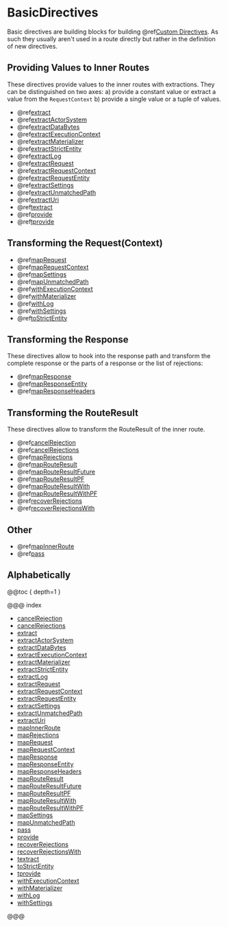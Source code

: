 <a id="basicdirectives"></a>
# BasicDirectives

Basic directives are building blocks for building @ref[Custom Directives](../custom-directives.md#custom-directives). As such they
usually aren't used in a route directly but rather in the definition of new directives.

<a id="providedirectives"></a>
## Providing Values to Inner Routes

These directives provide values to the inner routes with extractions. They can be distinguished
on two axes: a) provide a constant value or extract a value from the `RequestContext` b) provide
a single value or a tuple of values.

>
 * @ref[extract](extract.md#extract)
 * @ref[extractActorSystem](extractActorSystem.md#extractactorsystem)
 * @ref[extractDataBytes](extractDataBytes.md#extractdatabytes)
 * @ref[extractExecutionContext](extractExecutionContext.md#extractexecutioncontext)
 * @ref[extractMaterializer](extractMaterializer.md#extractmaterializer)
 * @ref[extractStrictEntity](extractStrictEntity.md#extractstrictentity)
 * @ref[extractLog](extractLog.md#extractlog)
 * @ref[extractRequest](extractRequest.md#extractrequest)
 * @ref[extractRequestContext](extractRequestContext.md#extractrequestcontext)
 * @ref[extractRequestEntity](extractRequestEntity.md#extractrequestentity)
 * @ref[extractSettings](extractSettings.md#extractsettings)
 * @ref[extractUnmatchedPath](extractUnmatchedPath.md#extractunmatchedpath)
 * @ref[extractUri](extractUri.md#extracturi)
 * @ref[textract](textract.md#textract)
 * @ref[provide](provide.md#provide)
 * @ref[tprovide](tprovide.md#tprovide)

<a id="request-transforming-directives"></a>
## Transforming the Request(Context)

>
 * @ref[mapRequest](mapRequest.md#maprequest)
 * @ref[mapRequestContext](mapRequestContext.md#maprequestcontext)
 * @ref[mapSettings](mapSettings.md#mapsettings)
 * @ref[mapUnmatchedPath](mapUnmatchedPath.md#mapunmatchedpath)
 * @ref[withExecutionContext](withExecutionContext.md#withexecutioncontext)
 * @ref[withMaterializer](withMaterializer.md#withmaterializer)
 * @ref[withLog](withLog.md#withlog)
 * @ref[withSettings](withSettings.md#withsettings)
 * @ref[toStrictEntity](toStrictEntity.md#tostrictentity)

<a id="response-transforming-directives"></a>
## Transforming the Response

These directives allow to hook into the response path and transform the complete response or
the parts of a response or the list of rejections:

>
 * @ref[mapResponse](mapResponse.md#mapresponse)
 * @ref[mapResponseEntity](mapResponseEntity.md#mapresponseentity)
 * @ref[mapResponseHeaders](mapResponseHeaders.md#mapresponseheaders)

<a id="result-transformation-directives"></a>
## Transforming the RouteResult

These directives allow to transform the RouteResult of the inner route.

>
 * @ref[cancelRejection](cancelRejection.md#cancelrejection)
 * @ref[cancelRejections](cancelRejections.md#cancelrejections)
 * @ref[mapRejections](mapRejections.md#maprejections)
 * @ref[mapRouteResult](mapRouteResult.md#maprouteresult)
 * @ref[mapRouteResultFuture](mapRouteResultFuture.md#maprouteresultfuture)
 * @ref[mapRouteResultPF](mapRouteResultPF.md#maprouteresultpf)
 * @ref[mapRouteResultWith](mapRouteResultWith.md#maprouteresultwith)
 * @ref[mapRouteResultWithPF](mapRouteResultWithPF.md#maprouteresultwithpf)
 * @ref[recoverRejections](recoverRejections.md#recoverrejections)
 * @ref[recoverRejectionsWith](recoverRejectionsWith.md#recoverrejectionswith)

## Other

>
 * @ref[mapInnerRoute](mapInnerRoute.md#mapinnerroute)
 * @ref[pass](pass.md#pass)

## Alphabetically

@@toc { depth=1 }

@@@ index

* [cancelRejection](cancelRejection.md)
* [cancelRejections](cancelRejections.md)
* [extract](extract.md)
* [extractActorSystem](extractActorSystem.md)
* [extractDataBytes](extractDataBytes.md)
* [extractExecutionContext](extractExecutionContext.md)
* [extractMaterializer](extractMaterializer.md)
* [extractStrictEntity](extractStrictEntity.md)
* [extractLog](extractLog.md)
* [extractRequest](extractRequest.md)
* [extractRequestContext](extractRequestContext.md)
* [extractRequestEntity](extractRequestEntity.md)
* [extractSettings](extractSettings.md)
* [extractUnmatchedPath](extractUnmatchedPath.md)
* [extractUri](extractUri.md)
* [mapInnerRoute](mapInnerRoute.md)
* [mapRejections](mapRejections.md)
* [mapRequest](mapRequest.md)
* [mapRequestContext](mapRequestContext.md)
* [mapResponse](mapResponse.md)
* [mapResponseEntity](mapResponseEntity.md)
* [mapResponseHeaders](mapResponseHeaders.md)
* [mapRouteResult](mapRouteResult.md)
* [mapRouteResultFuture](mapRouteResultFuture.md)
* [mapRouteResultPF](mapRouteResultPF.md)
* [mapRouteResultWith](mapRouteResultWith.md)
* [mapRouteResultWithPF](mapRouteResultWithPF.md)
* [mapSettings](mapSettings.md)
* [mapUnmatchedPath](mapUnmatchedPath.md)
* [pass](pass.md)
* [provide](provide.md)
* [recoverRejections](recoverRejections.md)
* [recoverRejectionsWith](recoverRejectionsWith.md)
* [textract](textract.md)
* [toStrictEntity](toStrictEntity.md)
* [tprovide](tprovide.md)
* [withExecutionContext](withExecutionContext.md)
* [withMaterializer](withMaterializer.md)
* [withLog](withLog.md)
* [withSettings](withSettings.md)

@@@